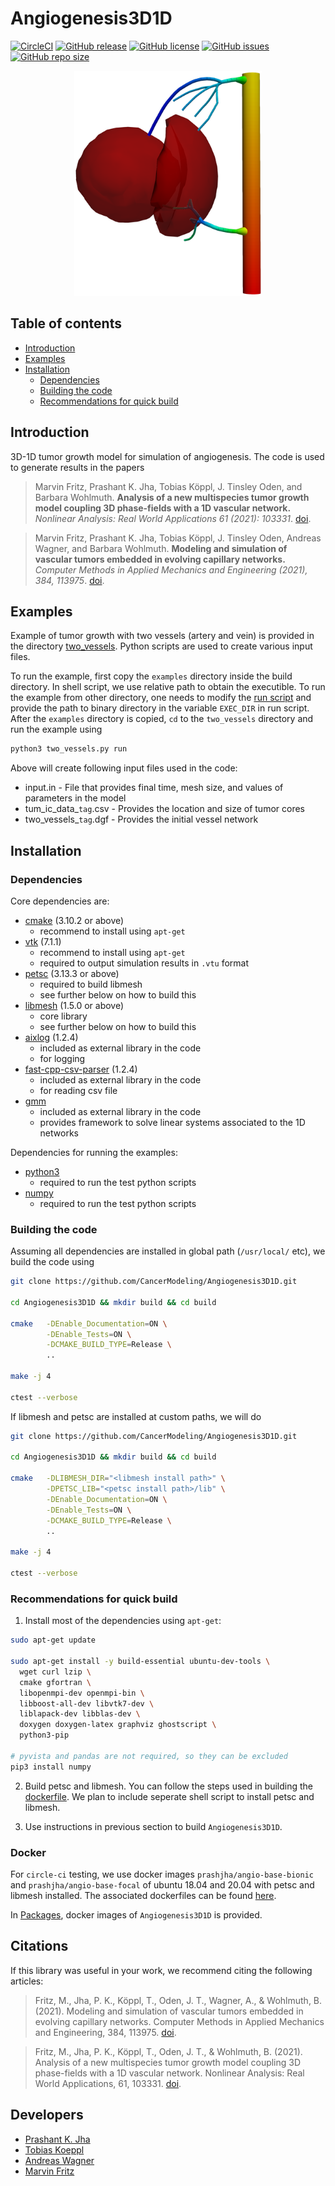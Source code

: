 # Angiogenesis3D1D

[![CircleCI](https://circleci.com/gh/CancerModeling/Angiogenesis3D1D.svg?style=shield)](https://circleci.com/gh/CancerModeling/Angiogenesis3D1D) [![GitHub release](https://img.shields.io/github/release/CancerModeling/Angiogenesis3D1D.svg)](https://GitHub.com/CancerModeling/Angiogenesis3D1D/releases/) [![GitHub license](https://img.shields.io/github/license/CancerModeling/Angiogenesis3D1D.svg)](https://github.com/CancerModeling/Angiogenesis3D1D/blob/main/LICENSE) [![GitHub issues](https://img.shields.io/github/issues/CancerModeling/Angiogenesis3D1D.svg)](https://github.com/CancerModeling/Angiogenesis3D1D/issues) [![GitHub repo size](https://img.shields.io/github/repo-size/CancerModeling/Angiogenesis3D1D.svg)](https://GitHub.com/CancerModeling/Angiogenesis3D1D/)

<p align="center"> <img src="https://github.com/CancerModeling/Angiogenesis3D1D/blob/main/assets/logo/logo.png" width="300"> </p>

## Table of contents

  - [Introduction](#Introduction)
  - [Examples](#Examples)
  - [Installation](#Installation)
    * [Dependencies](#Dependencies)
    * [Building the code](#Building-the-code)
    * [Recommendations for quick build](#Recommendations-for-quick-build)

## Introduction
3D-1D tumor growth model for simulation of angiogenesis. The code is used to generate results in the papers

> Marvin Fritz, Prashant K. Jha, Tobias Köppl, J. Tinsley Oden, and Barbara Wohlmuth. **Analysis of a new multispecies tumor growth model coupling 3D phase-fields with a 1D vascular network.** *Nonlinear Analysis: Real World Applications 61 (2021): 103331*. [doi](https://doi.org/10.1016/j.nonrwa.2021.103331).

> Marvin Fritz, Prashant K. Jha, Tobias Köppl, J. Tinsley Oden, Andreas Wagner, and Barbara Wohlmuth. **Modeling and simulation of vascular tumors embedded in evolving capillary networks.** *Computer Methods in Applied Mechanics and Engineering (2021), 384, 113975*. [doi](https://doi.org/10.1016/j.cma.2021.113975).

## Examples
Example of tumor growth with two vessels (artery and vein) is provided in the directory [two_vessels](examples/two_vessels). Python scripts are used to create various input files. 

To run the example, first copy the `examples` directory inside the build directory. In shell script, we use relative path to obtain the executible. To run the example from other directory, one needs to modify the [run script](examples/two_vessels/run.sh) and provide the path to binary directory in the variable `EXEC_DIR` in run script. After the `examples` directory is copied, `cd` to the `two_vessels` directory and run the example using
```sh
python3 two_vessels.py run
```
Above will create following input files used in the code:
- input.in - File that provides final time, mesh size, and values of parameters in the model
- tum_ic_data_`tag`.csv - Provides the location and size of tumor cores
- two_vessels_`tag`.dgf - Provides the initial vessel network

## Installation

### Dependencies
Core dependencies are:
  - [cmake](https://cmake.org/) (3.10.2 or above) 
    * recommend to install using `apt-get`
  - [vtk](https://vtk.org/) (7.1.1)
    * recommend to install using `apt-get`
    * required to output simulation results in `.vtu` format
  - [petsc](https://github.com/petsc/petsc) (3.13.3 or above)
    * required to build libmesh
    * see further below on how to build this
  - [libmesh](https://github.com/libMesh/libmesh) (1.5.0 or above)
    * core library
    * see further below on how to build this
  - [aixlog](https://github.com/badaix/aixlog) (1.2.4)
    * included as external library in the code
    * for logging
  - [fast-cpp-csv-parser](https://github.com/ben-strasser/fast-cpp-csv-parser) (1.2.4)
    * included as external library in the code
    * for reading csv file
  - [gmm](http://getfem.org/project/libdesc_gmm.html)
    * included as external library in the code
    * provides framework to solve linear systems associated to the 1D networks

Dependencies for running the examples:
  - [python3](https://www.python.org/)
    * required to run the test python scripts
  - [numpy](https://numpy.org/)
    * required to run the test python scripts

### Building the code
Assuming all dependencies are installed in global path (`/usr/local/` etc), we build the code using
```sh
git clone https://github.com/CancerModeling/Angiogenesis3D1D.git

cd Angiogenesis3D1D && mkdir build && cd build

cmake   -DEnable_Documentation=ON \
        -DEnable_Tests=ON \
        -DCMAKE_BUILD_TYPE=Release \
        ..

make -j 4

ctest --verbose
```

If libmesh and petsc are installed at custom paths, we will do
```sh
git clone https://github.com/CancerModeling/Angiogenesis3D1D.git

cd Angiogenesis3D1D && mkdir build && cd build

cmake   -DLIBMESH_DIR="<libmesh install path>" \
        -DPETSC_LIB="<petsc install path>/lib" \
        -DEnable_Documentation=ON \
        -DEnable_Tests=ON \
        -DCMAKE_BUILD_TYPE=Release \
        .. 

make -j 4

ctest --verbose
```

### Recommendations for quick build
1. Install most of the dependencies using `apt-get`:
```sh
sudo apt-get update 
  
sudo apt-get install -y build-essential ubuntu-dev-tools \
  wget curl lzip \
  cmake gfortran \
  libopenmpi-dev openmpi-bin \
  libboost-all-dev libvtk7-dev \
  liblapack-dev libblas-dev \
  doxygen doxygen-latex graphviz ghostscript \
  python3-pip 

# pyvista and pandas are not required, so they can be excluded
pip3 install numpy
```

2. Build petsc and libmesh. You can follow the steps used in building the [dockerfile](https://github.com/prashjha/dockerimages/blob/main/angio-base-bionic/Dockerfile). We plan to include seperate shell script to install petsc and libmesh.

3. Use instructions in previous section to build `Angiogenesis3D1D`. 

### Docker
For `circle-ci` testing, we use docker images `prashjha/angio-base-bionic` and `prashjha/angio-base-focal` of ubuntu 18.04 and 20.04 with petsc and libmesh installed. The associated dockerfiles can be found [here](https://github.com/prashjha/dockerimages). 

In [Packages](https://github.com/orgs/CancerModeling/packages?repo_name=Angiogenesis3D1D), docker images of `Angiogenesis3D1D` is provided. 

## Citations
If this library was useful in your work, we recommend citing the following articles:

> Fritz, M., Jha, P. K., Köppl, T., Oden, J. T., Wagner, A., & Wohlmuth, B. (2021). Modeling and simulation of vascular tumors embedded in evolving capillary networks. Computer Methods in Applied Mechanics and Engineering, 384, 113975. [doi](https://doi.org/10.1016/j.cma.2021.113975).

> Fritz, M., Jha, P. K., Köppl, T., Oden, J. T., & Wohlmuth, B. (2021). Analysis of a new multispecies tumor growth model coupling 3D phase-fields with a 1D vascular network. Nonlinear Analysis: Real World Applications, 61, 103331. [doi](https://doi.org/10.1016/j.nonrwa.2021.103331).

## Developers
  - [Prashant K. Jha](pjha.sci@gmail.com)
  - [Tobias Koeppl](koepplto@ma.tum.de)
  - [Andreas Wagner](wagneran@ma.tum.de)
  - [Marvin Fritz](marvin.fritz@ma.tum.de)

